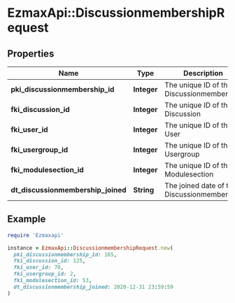 # EzmaxApi::DiscussionmembershipRequest

## Properties

| Name | Type | Description | Notes |
| ---- | ---- | ----------- | ----- |
| **pki_discussionmembership_id** | **Integer** | The unique ID of the Discussionmembership | [optional] |
| **fki_discussion_id** | **Integer** | The unique ID of the Discussion |  |
| **fki_user_id** | **Integer** | The unique ID of the User | [optional] |
| **fki_usergroup_id** | **Integer** | The unique ID of the Usergroup | [optional] |
| **fki_modulesection_id** | **Integer** | The unique ID of the Modulesection | [optional] |
| **dt_discussionmembership_joined** | **String** | The joined date of the Discussionmembership |  |

## Example

```ruby
require 'Ezmaxapi'

instance = EzmaxApi::DiscussionmembershipRequest.new(
  pki_discussionmembership_id: 165,
  fki_discussion_id: 125,
  fki_user_id: 70,
  fki_usergroup_id: 2,
  fki_modulesection_id: 53,
  dt_discussionmembership_joined: 2020-12-31 23:59:59
)
```

